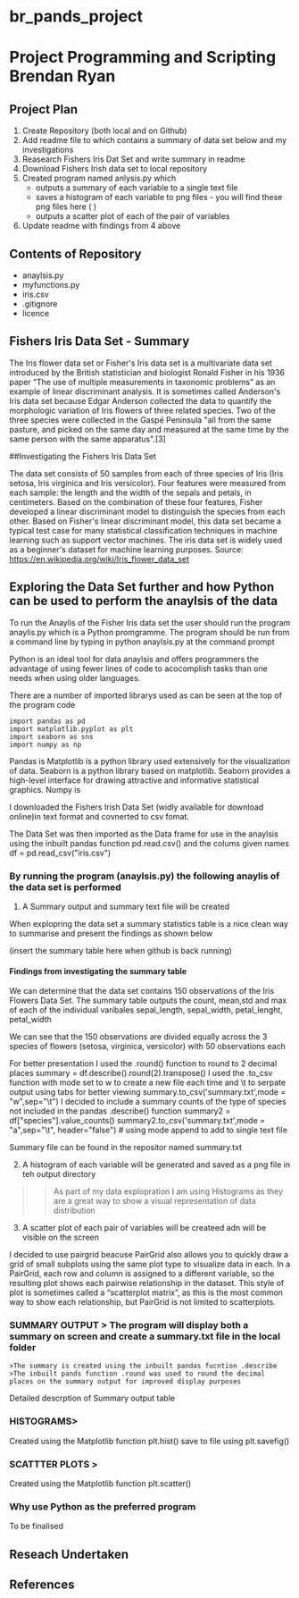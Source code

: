 # br_pands_project
# Project Programming and Scripting Brendan Ryan


## Project Plan
1. Create Repository (both local and on Github)
2. Add readme file to which contains a summary of data set below and my investigations
2. Reasearch Fishers Iris Dat Set and write summary in readme
3. Download Fishers Irish data set to local repository
4. Created program named anlysis.py which
	- outputs a summary of each variable to a single text file
	- saves a histogram of each variable to png files - you will find these png files here ( )
	- outputs a scatter plot of each of the pair of variables
5. Update readme with findings from 4 above


## Contents of Repository 

* anaylsis.py
* myfunctions.py
* iris.csv
* .gitignore
* licence 


## Fishers Iris Data Set - **Summary**

The Iris flower data set or Fisher's Iris data set is a multivariate data set introduced by the British statistician and biologist Ronald Fisher in his 1936 paper “The use of multiple measurements in taxonomic problems” as an example of linear discriminant analysis.
It is sometimes called Anderson's Iris data set because Edgar Anderson collected the data to quantify the morphologic variation of Iris flowers of three related species.
Two of the three species were collected in the Gaspé Peninsula "all from the same pasture, and picked on the same day and measured at the same time by the same person with the same apparatus".[3] 

##Investigating the Fishers Iris Data Set

The data set consists of 50 samples from each of three species of Iris (Iris setosa, Iris virginica and Iris versicolor).
Four features were measured from each sample: the length and the width of the sepals and petals, in centimeters.
Based on the combination of these four features, Fisher developed a linear discriminant model to distinguish the species from each other.
Based on Fisher's linear discriminant model, this data set became a typical test case for many statistical classification techniques in machine learning such as support vector machines.
The iris data set is widely used as a beginner's dataset for machine learning purposes.
Source: https://en.wikipedia.org/wiki/Iris_flower_data_set


## Exploring the Data Set further and how Python can be used to perform the anaylsis of the data


To run the Anaylis of the Fisher Iris data set the user should run the program anaylis.py which is a Python promgramme.
The program should be run from a command line by typing in python anaylsis.py at the command prompt

Python is an ideal tool for data anaylsis and offers programmers the advantage of using fewer lines of code to acocomplish tasks than one needs when using older languages.


There are a number of imported librarys used as can be seen at the top of the program code 

    import pandas as pd
    import matplotlib.pyplot as plt
    import seaborn as sns
    import numpy as np

Pandas is 
Matplotlib is a python library used extensively for the visualization of data.
Seaborn is a python library based on matplotlib.
Seaborn provides a high-level interface for drawing attractive and informative statistical graphics.
Numpy is 

I downloaded the Fishers Irish Data Set (widly available for download online)in text format and covnerted to csv fomat.

The Data Set was then imported as the Data frame for use in the anaylsis using the inbuilt pandas function pd.read.csv() and the colums given names
df = pd.read_csv("iris.csv")


### By running the program (anaylsis.py) the following anaylis of the data set is  performed

1. A Summary output and summary text file will be created

When explopring the data set a summary statistics table is a nice clean way to summarise and present the findings as shown below

(insert the summary table here when github is back running)


#### Findings from investigating the summary table 
 
We can determine that the data set contains 150 observations of the Iris Flowers Data Set.
The summary table outputs the count, mean,std and max of each of the individual varibales sepal_length, sepal_width, petal_lenght, petal_width

We can see that the 150 observations are divided equally across the 3 species of flowers (setosa, virginica, versicolor) with 50 observations each


For better presentation I used the .round() function to round to 2 decimal places
    summary = df.describe().round(2).transpose()
I used the .to_csv function with  mode set to w to create a new file each time and \t to serpate output using tabs for better viewing
    summary.to_csv('summary.txt',mode = "w",sep="\t")
I decided to include a summary counts of the type of species not included in the pandas .describe() function
    summary2 = df["species"].value_counts()
    summary2.to_csv('summary.txt',mode = "a",sep="\t", header="false") # using mode append to add to single text file

Summary file can be found in the repositor named summary.txt



2. A histogram of each variable will be generated and saved as a png file in teh output directory

>>As part of my data explopration I am using Histograms as they are a great way to show a visual representation of data distribution 


3. A scatter plot of each pair of variables will be createed adn will be visible on the screen

I decided to use pairgrid beacuse PairGrid also allows you to quickly draw a grid of small subplots using the same plot type to visualize data in each. In a PairGrid, each row and column is assigned to a different variable, so the resulting plot shows each pairwise relationship in the dataset. This style of plot is sometimes called a “scatterplot matrix”, as this is the most common way to show each relationship, but PairGrid is not limited to scatterplots.

### SUMMARY OUTPUT > The program will display both a summary on screen and create a summary.txt file in the local folder
	>The summary is created using the inbuilt pandas fucntion .describe
	>The inbuilt pands function .round was used to round the decimal places on the summary output for improved display purposes

Detailed descrption of Summary output table 


### HISTOGRAMS> 
Created using the Matplotlib function plt.hist() save to file using plt.savefig()


### SCATTTER PLOTS >
Created using the Matplotlib function plt.scatter() 

### Why use Python as the preferred program

To be finalised 

## Reseach Undertaken


## References